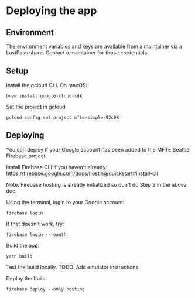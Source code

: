 # Deploying the app

## Environment

The environment variables and keys are available from a maintainer via a LastPass share. Contact a maintainer for those credentials

## Setup

Install the gcloud CLI. On macOS:

```
brew install google-cloud-sdk
```

Set the project in gcloud

```
gcloud config set project mfte-simple-92c08
```

## Deploying

You can deploy if your Google account has been added to the MFTE Seattle Firebase project.

Install Firebase CLI if you haven't already: https://firebase.google.com/docs/hosting/quickstart#install-cli

Note: Firebase hosting is already initialized so don't do Step 2 in the above doc.

Using the terminal, login to your Google account:

```
firebase login
```

If that doesn't work, try:

```
firebase login --reauth
```

Build the app:

```
yarn build
```

Test the build locally. TODO: Add emulator instructions.

Deploy the build:

```
firebase deploy --only hosting
```
